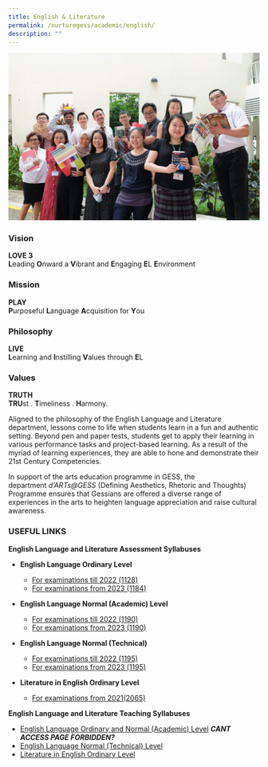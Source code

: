```yaml
---
title: English & Literature
permalink: /nurturegess/academic/english/
description: ""
---
```


![](/images/EL-6-scaled.jpeg)

### Vision

**LOVE 3**  
**L**eading **O**nward a **V**ibrant and **E**ngaging **E**L **E**nvironment

### Mission

**PLAY**  
**P**urposeful **L**anguage **A**cquisition for **Y**ou

### Philosophy

**LIVE**  
**L**earning and **I**nstilling **V**alues through **E**L

### Values

**TRUTH**  
**TRU**st . **T**imeliness . **H**armony.

Aligned to the philosophy of the English Language and Literature department, lessons come to life when students learn in a fun and authentic setting. Beyond pen and paper tests, students get to apply their learning in various performance tasks and project-based learning. As a result of the myriad of learning experiences, they are able to hone and demonstrate their 21st Century Competencies.

In support of the arts education programme in GESS, the department _d’ARTs@GESS_ (Defining Aesthetics, Rhetoric and Thoughts) Programme ensures that Gessians are offered a diverse range of experiences in the arts to heighten language appreciation and raise cultural awareness.

### USEFUL LINKS

**English Language and Literature Assessment Syllabuses**

*   **English Language Ordinary Level**
    *   [For examinations till 2022 (1128)](https://www.seab.gov.sg/content/syllabus/olevel/2018Syllabus/1128_2018.pdf) 
    *   [For examinations from 2023 (1184)](https://www.seab.gov.sg/docs/default-source/national-examinations/syllabus/olevel/2023syllabus/1184_y23_sy.pdf)

*   **English Language Normal (Academic) Level**
    *   [For examinations till 2022 (1190)](https://www.seab.gov.sg/content/syllabus/nlevel/2018Syllabus/1190_2018.pdf)
    *   [For examinations from 2023 (1190)](https://www.seab.gov.sg/docs/default-source/national-examinations/syllabus/nlevel/2023syllabus/1190_y23_sy.pdf)

*   **English Language Normal (Technical)**
    *   [For examinations till 2022 (1195)](https://www.seab.gov.sg/content/syllabus/nlevel/2018Syllabus/1195_2018.pdf)
    *   [For examinations from 2023 (1195)](https://www.seab.gov.sg/docs/default-source/national-examinations/syllabus/nlevel/2023syllabus/1195_y23_sy.pdf)

*   **Literature in English Ordinary Level**
    *   [For examinations from 2021(2065)](https://www.seab.gov.sg/docs/default-source/national-examinations/syllabus/olevel/2021syllabus/2065_y21_sy.pdf)

**English Language and Literature Teaching Syllabuses**

*   [English Language Ordinary and Normal (Academic) Level](https://ganengsengsch.moe.edu.sg/nurturegess/academic/english/o%09https:/www.moe.gov.sg/-/media/files/secondary/syllabuses/eng/sec_exp-na_els-2020_syllabus-(1).pdf) ***CANT ACCESS PAGE FORBIDDEN?***
*   [English Language Normal (Technical) Level](https://www.moe.gov.sg/-/media/files/secondary/syllabuses-nt/eng/felnt_els-2020_syllabus.pdf?la=en&hash=283F97E95137AB1E3D920142CF4580EFBAA63EBF)
*   [Literature in English Ordinary Level](https://www.moe.gov.sg/-/media/files/secondary/syllabuses/eng/2019literatureinenglishsyllabusloweranduppersecondary.pdf?la=en&hash=C5756A2A2E90E1391931ABD4AD445081A5DBFE5B)